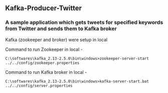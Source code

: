 ## Kafka-Producer-Twitter

### A sample application which gets tweets for specified keywords from Twitter and sends them to Kafka broker

Kafka (zookeeper and broker) were setup in local

Command to run Zookeeper in local - 

```
C:\softwares\kafka_2.13-2.5.0\bin\windows>zookeeper-server-start ../../config/zookeeper.properties
```

Command to run Kafka broker in local - 
 ```
C:\softwares\kafka_2.13-2.5.0\bin\windows>kafka-server-start.bat ../../config/server.properties
```



